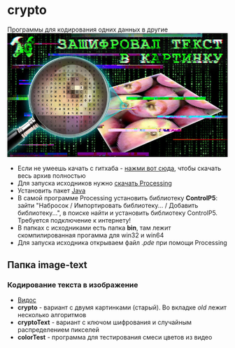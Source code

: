 # crypto 
Программы для кодирования одних данных в другие 
![logo](/logo.jpg)
+ Если не умеешь качать с гитхаба - [нажми вот сюда](https://github.com/AlexGyver/crypto/archive/main.zip), чтобы скачать весь архив полностью
+ Для запуска исходников нужно [скачать Processing](https://processing.org/download/)
+ Установить пакет [Java](https://java.com/ru/download/)
+ В самой программе Processing установить библиотеку **ControlP5**: зайти "Набросок / Импортировать библиотеку... / Добавить библиотеку...", в поиске найти и установить библиотеку ControlP5. Требуется подключение к интернету!
+ В папках с исходниками есть папка **bin**, там лежит скомпилированная прогамма для win32 и win64
+ Для запуска исходника открываем файл *.pde* при помощи Processing

## Папка image-text
### Кодирование текста в изображение
+ [Видос](https://youtu.be/RmHGSq6rbKA)
+ **crypto** - вариант с двумя картинками (старый). Во вкладке *old* лежит несколько алгоритмов
+ **cryptoText** - вариант с ключом шифрования и случайным распределением пикселей
+ **colorTest** - программа для тестирования смеси цветов из видео
